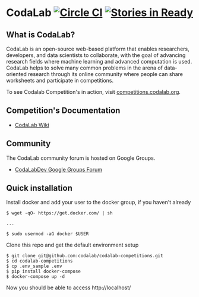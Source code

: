 # CodaLab [![Circle CI](https://circleci.com/gh/codalab/codalab-competitions.svg?style=shield)](https://circleci.com/gh/codalab/codalab-competitions) [![Stories in Ready](https://badge.waffle.io/codalab/codalab-competitions.png?label=ready&title=Ready)](http://waffle.io/codalab/codalab-competitions)

## What is CodaLab?

CodaLab is an open-source web-based platform that enables researchers, developers, and data scientists to collaborate, with the goal of advancing research fields where machine learning and advanced computation is used.  CodaLab helps to solve many common problems in the arena of data-oriented research through its online community where people can share worksheets and participate in competitions.

To see Codalab Competition's in action, visit [competitions.codalab.org](https://competitions.codalab.org/).

## Competition's Documentation

- [CodaLab Wiki](https://github.com/codalab/codalab/wiki)

## Community

The CodaLab community forum is hosted on Google Groups.
- [CodaLabDev Google Groups Forum](https://groups.google.com/forum/#!forum/codalabdev)


## Quick installation

Install docker and add your user to the docker group, if you haven't already

```
$ wget -qO- https://get.docker.com/ | sh

...

$ sudo usermod -aG docker $USER
```

Clone this repo and get the default environment setup
```
$ git clone git@github.com:codalab/codalab-competitions.git
$ cd codalab-competitions
$ cp .env_sample .env
$ pip install docker-compose
$ docker-compose up -d
```

Now you should be able to access http://localhost/
